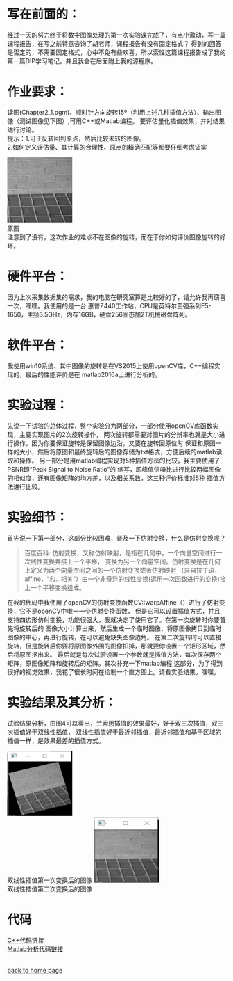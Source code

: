 # 写在前面的：
经过一天的努力终于将数字图像处理的第一次实验课完成了，有点小激动，写一篇课程报告，在写之前特意咨询了胡老师，课程报告有没有固定格式？
得到的回答是否定的，不需要固定格式，心中不免有些欢喜，所以索性这篇课程报告成了我的第一篇DIP学习笔记。并且我会在后面附上我的源程序。
# 作业要求：
读图(Chapter2_1.pgm)、顺时针方向旋转15º（利用上述几种插值方法）、输出图像（测试图像见下图）,可用C++或Matlab编程。
要评估量化插值效果，并对结果进行讨论。
<br>提示：1.可正反转回到原点，然后比较未转的图像。
<br>2.如何定义评估量、其计算的合理性、原点的精确匹配等都要仔细考虑证实

<img width="150" height="150" src="/assets/img/Chaper2_1.jpg" />
<br>原图
<br>注意到了没有，这次作业的难点不在图像的旋转，而在于你如何评价图像旋转的好坏。

# 硬件平台：

因为上次采集数据集的需求，我的电脑在研究室算是比较好的了，请允许我再窃喜一次，嘿嘿。我使用的是一台
惠普Z440工作站，CPU是英特尔至强系列E5-1650，主频3.5GHz，内存16GB，硬盘256固态加2T机械磁盘阵列。

# 软件平台：

我使用win10系统、其中图像的旋转是在VS2015上使用openCV库，C++编程实现的，最后的性能评价是在
matlab2016a上进行分析的。

# 实验过程：

先说一下试验的总体过程，整个实验分为两部分，一部分使用openCV库函数实现，主要实现图片的2次旋转操作，
两次旋转都需要对图片的分辨率也就是大小进行操作，因为你要保证旋转是保留图像边沿，又要在旋转回原位时
保证和原图一样的大小，然后将原图和最终旋转后的图像存储为txt格式，方便后续的matlab读取和操作。
另一部分是用matlab编程实现对5种插值方法的比较，我主要使用了PSNR即“Peak Signal to Noise Ratio”的
缩写，即峰值信噪比进行比较两幅图像的相似度，还有图像矩阵的均方差，以及相关系数，这三种评价标准对5种
插值方法进行比较。

# 实验细节：

首先说一下第一部分，这部分比较困难，普及一下仿射变换，什么是仿射变换呢？
>百度百科: 仿射变换，又称仿射映射，是指在几何中，一个向量空间进行一次线性变换并接上一个平移，
>变换为另一个向量空间。仿射变换是在几何上定义为两个向量空间之间的一个仿射变换或者仿射映射
>（来自拉丁语，affine，“和…相关”）由一个非奇异的线性变换(运用一次函数进行的变换)接上一个平移变换组成。

在我的代码中我使用了openCV的仿射变换函数CV::warpAffine（）进行了仿射变换，它不是openCV中唯一一个仿射变换函数，
但是它可以设置插值方式，并且支持四边形仿射变换，功能很强大，我就决定了使用它了。在第一次旋转时你要首先将旋转后的
图像大小计算出来，然后生成一个临时图像，将原图像拷贝到临时图像的中心，再进行旋转，在可以避免缺失图像边角。
在第二次旋转时可以直接旋转，但是旋转后你要将原图像外围的图像扣掉，那就要你设置一个矩形区域，然后将原图抠出来。
最后就是每次试验设置一个参数就是插值方法，每次保存两个矩阵，原图像矩阵和旋转后的矩阵。其次补充一下matlab编程
这部分，为了得到很好的视觉效果，我花了很长时间在绘制一个直方图上。请看实验结果。嘿嘿。

# 实验结果及其分析：
试验结果分析，由图4可以看出，兰索思插值的效果最好，好于双三次插值，双三次插值好于双线性插值，
双线性插值好于最近邻插值，最近邻插值和基于区域的插值一样，是效果最差的插值方式。

<img width="150" height="150" src="/assets/img/Bilinear interpolation 1.jpg" />
<br>双线性插值第一次变换后的图像

<img width="150" height="150" src="/assets/img/Bilinear interpolation 2.jpg" />
<br>双线性插值第二次变换后的图像

# 代码
[C++代码链接](https://github.com/ZQSIAT/blog_code/blob/master/DIP%20Chapter2_1%20image%20rotation/image_rotation.cpp)
<br>[Matlab分析代码链接](https://github.com/ZQSIAT/blog_code/blob/master/DIP%20Chapter2_1%20image%20rotation/data%20analysis.m)


<br>[back to home page](./..)